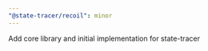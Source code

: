 ```yaml
---
"@state-tracer/recoil": minor
---
```


Add core library and initial implementation for state-tracer
